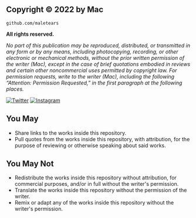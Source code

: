 ## **Copyright © 2022 by Mac**

`github.com/maletears`

**All rights reserved.**

*No part of this publication may be reproduced, distributed, or transmitted in any form or by any means, including photocopying, recording, or other electronic or mechanical methods, without the prior written permission of the writer (Mac), except in the case of brief quotations embodied in reviews and certain other noncommercial uses permitted by copyright law. For permission requests, write to the writer (Mac), including the following “Attention: Permission Requested,” in the first paragraph at the following places.*

[![Twitter](https://img.shields.io/badge/twitter-macnasioga-9cf)](https://twitter.com/macnasioga) [![Instagram](https://img.shields.io/badge/instagram-macnasioga-ff69b4)](https://instagram.com/macnasioga)

## You May
- Share links to the works inside this repository.
- Pull quotes from the works inside this repository, with attribution, for the purpose of reviewing or otherwise speaking about said works.

## You May Not
- Redistribute the works inside this repository without attribution, for commercial purposes, and/or in full without the writer's permission.
- Translate the works inside this repository without the permission of the writer.
- Remix or adapt any of the works inside this repository without the writer's permission.
